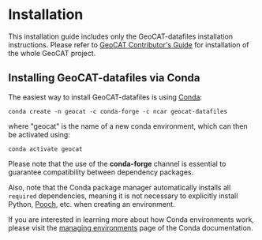 # Installation

This installation guide includes only the GeoCAT-datafiles installation instructions. 
Please refer to [GeoCAT Contributor's Guide](https://geocat.ucar.edu/pages/contributing.html) for installation of 
the whole GeoCAT project.
  

## Installing GeoCAT-datafiles via Conda

The easiest way to install GeoCAT-datafiles is using [Conda](http://conda.pydata.org/docs/):

    conda create -n geocat -c conda-forge -c ncar geocat-datafiles

where "geocat" is the name of a new conda environment, which can then be
activated using:

    conda activate geocat

Please note that the use of the **conda-forge** channel is essential to guarantee
compatibility between dependency packages.

Also, note that the Conda package manager automatically installs all `required`
dependencies, meaning it is not necessary to explicitly install Python, [Pooch](https://pypi.org/project/pooch/),
etc. when creating an environment.

If you are interested in learning more about how Conda environments work, please visit 
the [managing environments](https://docs.conda.io/projects/conda/en/latest/user-guide/tasks/manage-environments.html) 
page of the Conda documentation.

